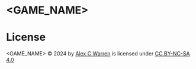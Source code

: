 # <GAME_NAME>

# License

<GAME_NAME> © 2024 by [Alex C Warren](https://www.alexcwarren.com/) is licensed under [CC BY-NC-SA 4.0](https://creativecommons.org/licenses/by-nc-sa/4.0/?ref=chooser-v1)
 
